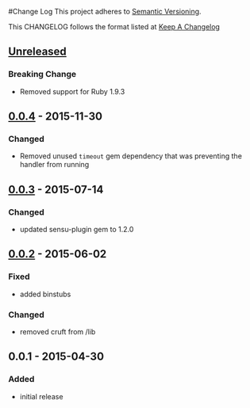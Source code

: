 #Change Log
This project adheres to [Semantic Versioning](http://semver.org/).

This CHANGELOG follows the format listed at [Keep A Changelog](http://keepachangelog.com/)

## [Unreleased]
### Breaking Change
- Removed support for Ruby 1.9.3

## [0.0.4] - 2015-11-30
### Changed
- Removed unused `timeout` gem dependency that was preventing the handler from running

## [0.0.3] - 2015-07-14
### Changed
- updated sensu-plugin gem to 1.2.0

## [0.0.2] - 2015-06-02
### Fixed
- added binstubs

### Changed
- removed cruft from /lib

## 0.0.1 - 2015-04-30
### Added
- initial release

[Unreleased]: https://github.com/sensu-plugins/sensu-plugins-clockworksms/compare/0.0.4...HEAD
[0.0.4]: https://github.com/sensu-plugins/sensu-plugins-clockworksms/compare/0.0.3...0.0.4
[0.0.3]: https://github.com/sensu-plugins/sensu-plugins-clockworksms/compare/0.0.2...0.0.3
[0.0.2]: https://github.com/sensu-plugins/sensu-plugins-clockworksms/compare/0.0.1...0.0.2
